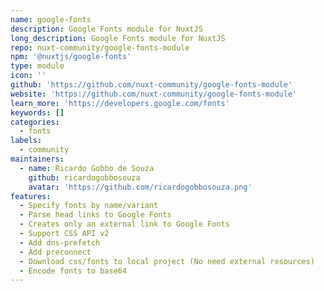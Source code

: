 ```yaml
---
name: google-fonts
description: Google Fonts module for NuxtJS
long_description: Google Fonts module for NuxtJS
repo: nuxt-community/google-fonts-module
npm: '@nuxtjs/google-fonts'
type: module
icon: ''
github: 'https://github.com/nuxt-community/google-fonts-module'
website: 'https://github.com/nuxt-community/google-fonts-module'
learn_more: 'https://developers.google.com/fonts'
keywords: []
categories:
  - fonts
labels:
  - community
maintainers:
  - name: Ricardo Gobbo de Souza
    github: ricardogobbosouza
    avatar: 'https://github.com/ricardogobbosouza.png'
features:
  - Specify fonts by name/variant
  - Parse head links to Google Fonts
  - Creates only an external link to Google Fonts
  - Support CSS API v2
  - Add dns-prefetch
  - Add preconnect
  - Download css/fonts to local project (No need external resources)
  - Encode fonts to base64
---
```

